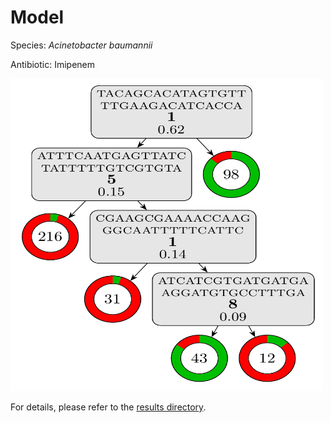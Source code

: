 
# Model

Species: *Acinetobacter baumannii*

Antibiotic: Imipenem

<a href="./model.pdf"><img src="./model.png" width=500 height=500 /></a>

For details, please refer to the [results directory](../../../../../results/cart_b/acinetobacter%20baumannii/imipenem/repeat_9/).

